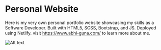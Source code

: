 # Personal Website

Here is my very own personal portfolio website showcasing my skills as a Software Developer. Built with HTML5, SCSS, Bootstrap, and JS. Deployed using Netlify. visit https://www.abhi-guna.com/ to learn more about me.

![Alt text](about_m.png?raw=true "Title")
